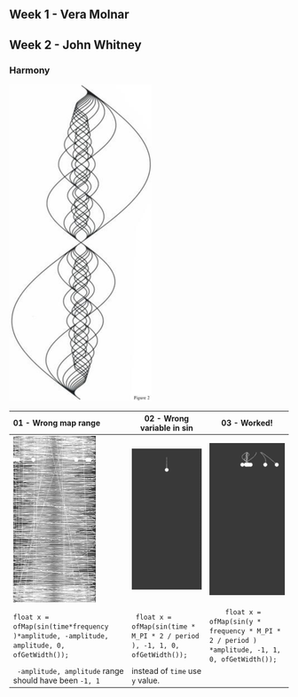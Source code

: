 ## Week 1 - Vera Molnar 



## Week 2 - John Whitney

### Harmony



![harmony original](./Week2-JohnWhitney/Harmony/media/harmony_original.png)

| 01 -  Wrong map range                                        | 02 - Wrong variable in sin                                   | 03 -  Worked!                                                |
| :----------------------------------------------------------- | ------------------------------------------------------------ | ------------------------------------------------------------ |
| ![01](./Week2-JohnWhitney/Harmony/media/01.gif)              | ![02](./Week2-JohnWhitney/Harmony/media/02.gif)              | ![03](./Week2-JohnWhitney/Harmony/media/03.gif)              |
| ```float x = ofMap(sin(time*frequency )*amplitude, -amplitude, amplitude, 0, ofGetWidth());``` | ` float x = ofMap(sin(time * M_PI * 2 / period ), -1, 1, 0, ofGetWidth());` | `    float x = ofMap(sin(y * frequency * M_PI * 2 / period ) *amplitude, -1, 1, 0, ofGetWidth());` |
| ` -amplitude, amplitude` range should have been `-1, 1`      | instead of `time` use `y` value.                             |                                                              |

